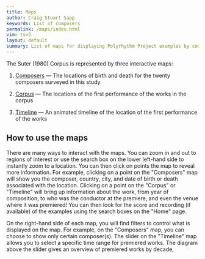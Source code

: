 ```yaml
---
title: Maps
author: Craig Stuart Sapp
keywords: List of composers
permalink: /maps/index.html
vim: ts=3
layout: default
summary: List of maps for displaying Polyrhythm Project examples by composer, premiere, and composition date.
---
```


The Suter (1980) Corpus is represented by three interactive maps:

1. <a target="_blank" href="https://maps.polyrhythm.humdrum.org/composers/#4/49.43/10.40">Composers</a> &mdash; The locations of birth and death for the twenty composers surveyed in this study 

2. <a target="_blank" href="https://maps.polyrhythm.humdrum.org/corpus">Corpus</a> &mdash; The locations of the first performance of the works in the corpus

3. <a target="_blank" href="https://maps.polyrhythm.humdrum.org/timeline">Timeline</a> &mdash; An animated timeline of the location of the first performance of the works


## How to use the maps ##

There are many ways to interact with the maps. You can zoom in and
out to regions of interest or use the search box on the lower
left-hand side to instantly zoom to a location. You can then click
on points the map to reveal more information. For example, clicking
on a point on the "Composers" map will show you the composer,
country, city, and date of birth or death associated with the
location. Clicking on a point on the "Corpus" or "Timeline" will
bring up information about the work, from year of composition, to
who was the conductor at the premiere, and even the venue where it
was premiered! You can then look for the score and recording (if
available) of the examples using the search boxes on the "Home"
page.

On the right-hand side of each map, you will find filters to control
what is displayed on the map. For example, on the "Composers" map,
you can choose to show only certain composer(s). The slider on the
"Timeline" map allows you to select a specific time range for
premiered works. The diagram above the slider gives an overview of
premiered works by decade,


<div style="height:100px"></div>


